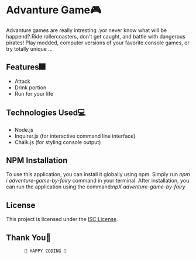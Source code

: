 <h1>Advanture Game🎮</h1>
Advanture games are really intresting .yor never know what will be happend?.Ride rollercoasters, don't get caught, and battle with dangerous pirates! Play modded, computer versions of your favorite console games, or try totally unique ...
‎

## Features🎆
- Attack
- Drink portion
- Run for your life

## Technologies Used💻
- Node.js
- Inquirer.js (for interactive command line interface)
- Chalk.js (for styling console output)

## NPM Installation
To use this application, you can install it globally using npm. Simply run *npm i adventure-game-by-fairy* command in your terminal:
After installation, you can run the application using the  command:*npX adventure-game-by-fairy*


## License
This project is licensed under the [ISC License](LICENSE).

## Thank You🎀
           🚀 HAPPY CODING 🚀
